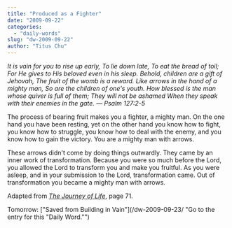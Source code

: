 ```yaml
---
title: "Produced as a Fighter"
date: "2009-09-22"
categories: 
  - "daily-words"
slug: "dw-2009-09-22"
author: "Titus Chu"
---
```


_It is vain for you to rise up early, To lie down late, To eat the bread of toil; For He gives to His beloved even in his sleep. Behold, children are a gift of Jehovah, The fruit of the womb is a reward. Like arrows in the hand of a mighty man, So are the children of one's youth. How blessed is the man whose quiver is full of them; They will not be ashamed When they speak with their enemies in the gate. — Psalm 127:2-5_

The process of bearing fruit makes you a fighter, a mighty man. On the one hand you have been resting, yet on the other hand you know how to fight, you know how to struggle, you know how to deal with the enemy, and you know how to gain the victory. You are a mighty man with arrows.

These arrows didn't come by doing things outwardly. They came by an inner work of transformation. Because you were so much before the Lord, you allowed the Lord to transform you and make you fruitful. As you were asleep, and in your submission to the Lord, transformation came. Out of transformation you became a mighty man with arrows.

Adapted from [_The Journey of Life_](/book-journey-of-life/ "Go to the entry for this book."), page 71.

Tomorrow: ["Saved from Building in Vain"](/dw-2009-09-23/ "Go to the entry for this "Daily Word."")
